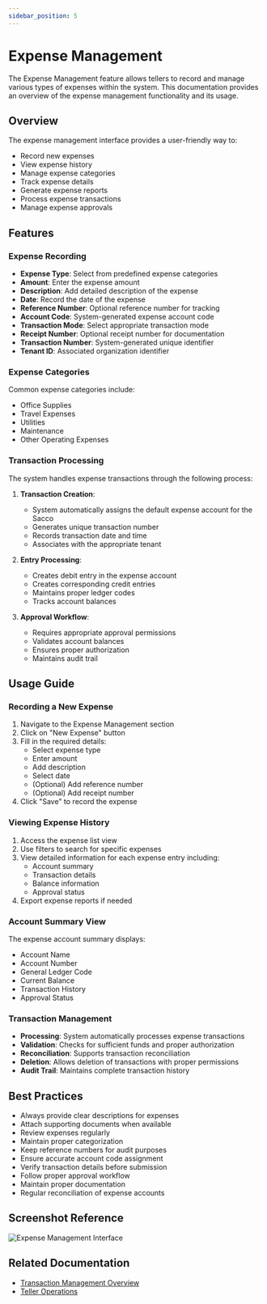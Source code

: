 ```yaml
---
sidebar_position: 5
---
```

# Expense Management

The Expense Management feature allows tellers to record and manage various types of expenses within the system. This documentation provides an overview of the expense management functionality and its usage.

## Overview

The expense management interface provides a user-friendly way to:
- Record new expenses
- View expense history
- Manage expense categories
- Track expense details
- Generate expense reports
- Process expense transactions
- Manage expense approvals

## Features

### Expense Recording
- **Expense Type**: Select from predefined expense categories
- **Amount**: Enter the expense amount
- **Description**: Add detailed description of the expense
- **Date**: Record the date of the expense
- **Reference Number**: Optional reference number for tracking
- **Account Code**: System-generated expense account code
- **Transaction Mode**: Select appropriate transaction mode
- **Receipt Number**: Optional receipt number for documentation
- **Transaction Number**: System-generated unique identifier
- **Tenant ID**: Associated organization identifier

### Expense Categories
Common expense categories include:
- Office Supplies
- Travel Expenses
- Utilities
- Maintenance
- Other Operating Expenses

### Transaction Processing
The system handles expense transactions through the following process:
1. **Transaction Creation**:
   - System automatically assigns the default expense account for the Sacco
   - Generates unique transaction number
   - Records transaction date and time
   - Associates with the appropriate tenant

2. **Entry Processing**:
   - Creates debit entry in the expense account
   - Creates corresponding credit entries
   - Maintains proper ledger codes
   - Tracks account balances

3. **Approval Workflow**:
   - Requires appropriate approval permissions
   - Validates account balances
   - Ensures proper authorization
   - Maintains audit trail

## Usage Guide

### Recording a New Expense
1. Navigate to the Expense Management section
2. Click on "New Expense" button
3. Fill in the required details:
   - Select expense type
   - Enter amount
   - Add description
   - Select date
   - (Optional) Add reference number
   - (Optional) Add receipt number
4. Click "Save" to record the expense

### Viewing Expense History
1. Access the expense list view
2. Use filters to search for specific expenses
3. View detailed information for each expense entry including:
   - Account summary
   - Transaction details
   - Balance information
   - Approval status
4. Export expense reports if needed

### Account Summary View
The expense account summary displays:
- Account Name
- Account Number
- General Ledger Code
- Current Balance
- Transaction History
- Approval Status

### Transaction Management
- **Processing**: System automatically processes expense transactions
- **Validation**: Checks for sufficient funds and proper authorization
- **Reconciliation**: Supports transaction reconciliation
- **Deletion**: Allows deletion of transactions with proper permissions
- **Audit Trail**: Maintains complete transaction history

## Best Practices
- Always provide clear descriptions for expenses
- Attach supporting documents when available
- Review expenses regularly
- Maintain proper categorization
- Keep reference numbers for audit purposes
- Ensure accurate account code assignment
- Verify transaction details before submission
- Follow proper approval workflow
- Maintain proper documentation
- Regular reconciliation of expense accounts

## Screenshot Reference

![Expense Management Interface](../../../../static/img/teller_expense.png)

## Related Documentation
- [Transaction Management Overview](../README.md)
- [Teller Operations](../README.md)
